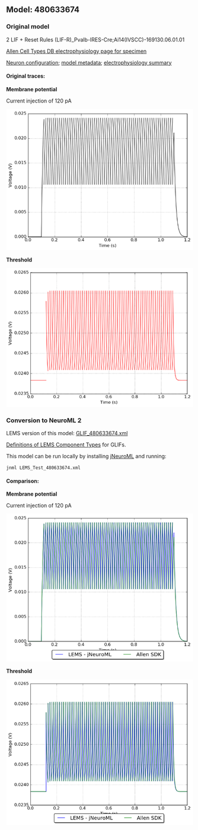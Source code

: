 
## Model: 480633674

### Original model

2 LIF + Reset Rules (LIF-R)_Pvalb-IRES-Cre;Ai14(IVSCC)-169130.06.01.01

[Allen Cell Types DB electrophysiology page for specimen](http://celltypes.brain-map.org/mouse/experiment/electrophysiology/318556138)

[Neuron configuration](neuron_config.json); [model metadata](model_metadata.json); [electrophysiology summary](ephys_sweeps.json)

#### Original traces:

**Membrane potential**

Current injection of 120 pA

![Original](MembranePotential_120pA.png)

**Threshold**

![Threshold](Threshold_120pA.png)

### Conversion to NeuroML 2

LEMS version of this model: [GLIF_480633674.xml](GLIF_480633674.xml)

[Definitions of LEMS Component Types](../GLIFs.xml) for GLIFs.

This model can be run locally by installing [jNeuroML](https://github.com/NeuroML/jNeuroML) and running:

    jnml LEMS_Test_480633674.xml

#### Comparison:

**Membrane potential**

Current injection of 120 pA

![Comparison](Comparison_120pA.png)

**Threshold**

![Comparison](Comparison_Threshold_120pA.png)